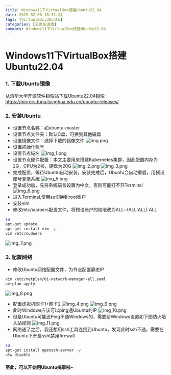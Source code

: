 ```yaml
---
title: Windows11下VirtualBox搭建Ubuntu22.04
date: 2025-02-08 10:33:24
tags: [VirtualBox,Ubuntu]
categories: [云原生运维]
summary: Windows11下VirtualBox搭建Ubuntu22.04
---
```

# Windows11下VirtualBox搭建Ubuntu22.04

### 1. 下载Ubuntu镜像
从清华大学开源软件镜像站下载Ubuntu22.04镜像：
https://mirrors.tuna.tsinghua.edu.cn/ubuntu-releases/

### 2. 安装Ubuntu
- 设置节点名称：如ubuntu-master
- 设置节点文件夹：默认C盘，可换到其他磁盘
- 设置镜像文件：选择下载的镜像文件
![img.png](images/img.png)
- 设置初始化账号
- 设置节点域名
![img_1.png](images/img_1.png)
- 设置节点硬件配置：本文主要用来搭建Kubernetes集群，因此配置内存为2G，CPU为2核，硬盘为20G
![img_2.png](images/img_2.png)
![img_3.png](images/img_3.png)
- 完成配置，等待Ubuntu自动安装，安装完成后，Ubuntu会自动重启，用预设账号登录系统
![img_5.png](images/img_5.png)
- 登录成功后，先将系统语言设置为中文，否则可能打不开Terminal
![img_6.png](images/img_6.png)
- 进入Terminal,使用su切换到root账户
- 安装vim
- 修改/etc/sudoers配置文件，将预设账户的权限改为ALL=(ALL:ALL) ALL
```bash
su 
apt-get update
apt-get install vim -y
vim /etc/sudoers
```
![img_7.png](images/img_7.png)
### 3. 配置网络
- 修改Ubuntu网络配置文件，为节点配置静态IP
```bash
vim /etc/netplan/01-network-manager-all.yaml
netplan apply
```
![img_8.png](images/img_8.png)
- 配置虚拟机网卡1+网卡2
![img_4.png](images/img_4.png)
![img_9.png](images/img_9.png)
- 此时Windows应该可以ping通Ubuntu的IP
![img_10.png](images/img_10.png)
- 但是Ubuntu可能还Ping不通Windows的，需要给Windows设置如下图防火墙入站规则
![img_11.png](images/img_11.png)
- 网络通了之后，我还想用ssh工具连接到Ubuntu，发现此时ssh不通，需要在Ubuntu下开启ssh\禁用firewall
```bash
su
apt-get install openssh-server -y
ufw disable
```
#### 至此，可以开始用Ubuntu搞事啦~